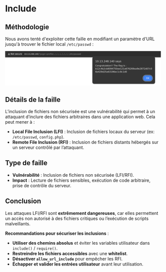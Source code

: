 # Include

## Méthodologie

Nous avons tenté d'exploiter cette faille en modifiant un paramètre d'URL jusqu'à trouver le fichier local `/etc/passwd` :

![include-flag](Assets/include-flag.png)

## Détails de la faille
L’inclusion de fichiers non sécurisée est une vulnérabilité qui permet à un attaquant d’inclure des fichiers arbitraires dans une application web. Cela peut mener à :
- **Local File Inclusion (LFI)** : Inclusion de fichiers locaux du serveur (ex: `/etc/passwd`, `config.php`).
- **Remote File Inclusion (RFI)** : Inclusion de fichiers distants hébergés sur un serveur contrôlé par l’attaquant.


## Type de faille
- **Vulnérabilité** : Inclusion de fichiers non sécurisée (LFI/RFI).
- **Impact** : Lecture de fichiers sensibles, exécution de code arbitraire, prise de contrôle du serveur.


## Conclusion
Les attaques LFI/RFI sont **extrêmement dangereuses**, car elles permettent un accès non autorisé à des fichiers critiques ou l’exécution de scripts malveillants.

**Recommandations pour sécuriser les inclusions** :
- **Utiliser des chemins absolus** et éviter les variables utilisateur dans `include()` / `require()`.
- **Restreindre les fichiers accessibles** avec une **whitelist**.
- **Désactiver `allow_url_include`** pour empêcher les RFI.
- **Échapper et valider les entrées utilisateur** avant leur utilisation.
